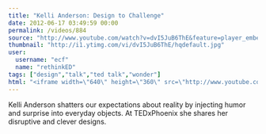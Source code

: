 ```yaml
---
title: "Kelli Anderson: Design to Challenge"
date: 2012-06-17 03:49:59 00:00
permalink: /videos/884
source: "http://www.youtube.com/watch?v=dvI5JuB6ThE&feature=player_embedded"
thumbnail: "http://i1.ytimg.com/vi/dvI5JuB6ThE/hqdefault.jpg"
user:
  username: "ecf"
  name: "rethinkED"
tags: ["design","talk","ted talk","wonder"]
html: "<iframe width=\"640\" height=\"360\" src=\"http://www.youtube.com/embed/dvI5JuB6ThE?wmode=transparent&fs=1&feature=oembed\" frameborder=\"0\" allowfullscreen></iframe>"
---
```


Kelli Anderson shatters our expectations about reality by injecting humor and surprise into everyday objects. At TEDxPhoenix she shares her disruptive and clever designs.